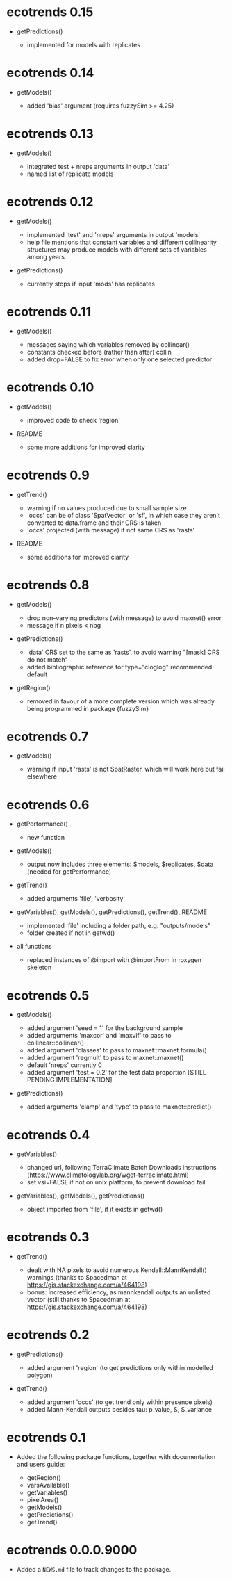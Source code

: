 # ecotrends 0.15

-   getPredictions()

    -   implemented for models with replicates



# ecotrends 0.14

-   getModels()

    -   added 'bias' argument (requires fuzzySim >= 4.25)



# ecotrends 0.13

-   getModels()

    -   integrated test + nreps arguments in output 'data'
    -   named list of replicate models



# ecotrends 0.12

-   getModels()

    -   implemented 'test' and 'nreps' arguments in output 'models'
    -   help file mentions that constant variables and different collinearity structures may produce models with different sets of variables among years


-   getPredictions()

    -   currently stops if input 'mods' has replicates



# ecotrends 0.11

-   getModels()

    -    messages saying which variables removed by collinear()
    -    constants checked before (rather than after) collin
    -    added drop=FALSE to fix error when only one selected predictor



# ecotrends 0.10

-   getModels()

    -    improved code to check 'region'


-   README

    -    some more additions for improved clarity



# ecotrends 0.9

-   getTrend()

    -    warning if no values produced due to small sample size
    -    'occs' can be of class 'SpatVector' or 'sf', in which case they aren't converted to data.frame and their CRS is taken
    -    'occs' projected (with message) if not same CRS as 'rasts'


-   README

    -    some additions for improved clarity



# ecotrends 0.8

-   getModels()

    -    drop non-varying predictors (with message) to avoid maxnet() error
    -    message if n pixels < nbg


-   getPredictions()

    -   'data' CRS set to the same as 'rasts', to avoid warning "[mask] CRS do not match"
    -    added bibliographic reference for type="cloglog" recommended default


-   getRegion()

    -   removed in favour of a more complete version which was already being programmed in package {fuzzySim}
    
    

# ecotrends 0.7

-   getModels()

    -   warning if input 'rasts' is not SpatRaster, which will work here but fail elsewhere
    
    

# ecotrends 0.6

-   getPerformance()
    
    -   new function


-   getModels()

    -   output now includes three elements: $models, $replicates, $data (needed for getPerformance)

    
-   getTrend()

    -    added arguments 'file', 'verbosity'


-   getVariables(), getModels(), getPredictions(), getTrend(), README

    -   implemented 'file' including a folder path, e.g. "outputs/models"
    -   folder created if not in getwd()
    

-   all functions
    
    -   replaced instances of @import with @importFrom in roxygen skeleton



# ecotrends 0.5

-   getModels()

    -   added argument 'seed = 1' for the background sample
    -   added arguments 'maxcor' and 'maxvif' to pass to collinear::collinear()
    -   added argument 'classes' to pass to maxnet::maxnet.formula()
    -   added argument 'regmult' to pass to maxnet::maxnet()
    -   default 'nreps' currently 0
    -   added argument 'test = 0.2' for the test data proportion [STILL PENDING IMPLEMENTATION]
    
    
-   getPredictions()

    -   added arguments 'clamp' and 'type' to pass to maxnet::predict()



# ecotrends 0.4

-   getVariables()

    -   changed url, following TerraClimate Batch Downloads instructions (https://www.climatologylab.org/wget-terraclimate.html)
    -   set vsi=FALSE if not on unix platform, to prevent download fail
    

-   getVariables(), getModels(), getPredictions()

    -   object imported from 'file', if it exists in getwd()



# ecotrends 0.3

-   getTrend()

    -   dealt with NA pixels to avoid numerous Kendall::MannKendall() warnings (thanks to Spacedman at https://gis.stackexchange.com/a/464198)
    -   bonus: increased efficiency, as mannkendall outputs an unlisted vector (still thanks to Spacedman at https://gis.stackexchange.com/a/464198)



# ecotrends 0.2

-   getPredictions()

    -   added argument 'region' (to get predictions only within modelled polygon)


-   getTrend()

    -   added argument 'occs' (to get trend only within presence pixels)
    -   added Mann-Kendall outputs besides tau: p_value, S, S_variance



# ecotrends 0.1

-   Added the following package functions, together with documentation and users guide:

    -   getRegion()
    -   varsAvailable()
    -   getVariables()
    -   pixelArea()
    -   getModels()
    -   getPredictions()
    -   getTrend()



# ecotrends 0.0.0.9000

-   Added a `NEWS.md` file to track changes to the package.

